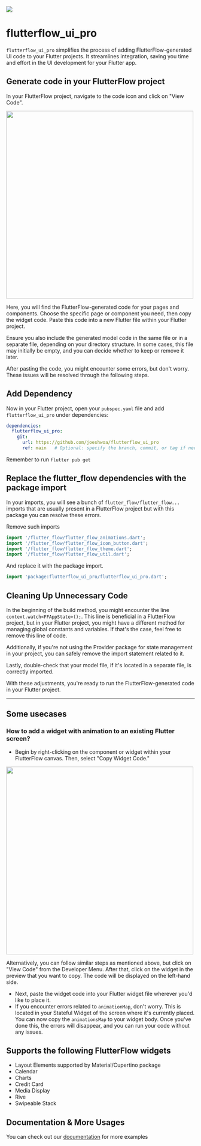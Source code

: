 <img src="https://skillicons.dev/icons?i=flutter,dart" />
<br>

# flutterflow_ui_pro

`flutterflow_ui_pro` simplifies the process of adding FlutterFlow-generated UI code to your Flutter projects. It streamlines integration, saving you time and effort in the UI development for your Flutter app.

## Generate code in your FlutterFlow project

In your FlutterFlow project, navigate to the code icon and click on "View Code".

<img src="https://raw.githubusercontent.com/flutterflow/flutterflow-ui/main/assets/package1.gif" width="500" />

Here, you will find the FlutterFlow-generated code for your pages and components. Choose the specific page or component you need, then copy the widget code. Paste this code into a new Flutter file within your Flutter project.

Ensure you also include the generated model code in the same file or in a separate file, depending on your directory structure. In some cases, this file may initially be empty, and you can decide whether to keep or remove it later.

After pasting the code, you might encounter some errors, but don't worry. These issues will be resolved through the following steps.


## Add Dependency

Now in your Flutter project, open your `pubspec.yaml` file and add `flutterflow_ui_pro` under dependencies:

```yaml
dependencies:
  flutterflow_ui_pro:
    git:
      url: https://github.com/joeshwoa/flutterflow_ui_pro
      ref: main   # Optional: specify the branch, commit, or tag if needed
```
Remember to run `flutter pub get`

## Replace the flutter_flow dependencies with the package import

In your imports, you will see a bunch of `flutter_flow/flutter_flow...` imports that are usually present in a FlutterFlow project but with this package you can resolve these errors. 

Remove such imports
```dart
import '/flutter_flow/flutter_flow_animations.dart';
import '/flutter_flow/flutter_flow_icon_button.dart';
import '/flutter_flow/flutter_flow_theme.dart';
import '/flutter_flow/flutter_flow_util.dart';
```

And replace it with the package import.

```dart
import 'package:flutterflow_ui_pro/flutterflow_ui_pro.dart';
```

## Cleaning Up Unnecessary Code

In the beginning of the build method, you might encounter the line `context.watch<FFAppState>();`. This line is beneficial in a FlutterFlow project, but in your Flutter project, you might have a different method for managing global constants and variables. If that's the case, feel free to remove this line of code.

Additionally, if you're not using the Provider package for state management in your project, you can safely remove the import statement related to it.

Lastly, double-check that your model file, if it's located in a separate file, is correctly imported.

With these adjustments, you're ready to run the FlutterFlow-generated code in your Flutter project.
__________________________________________


## Some usecases

### How to add a widget with animation to an existing Flutter screen?

* Begin by right-clicking on the component or widget within your FlutterFlow canvas. Then, select "Copy Widget Code."

<img src="https://raw.githubusercontent.com/flutterflow/flutterflow-ui/main/assets/right-click.png" width="500" />

Alternatively, you can follow similar steps as mentioned above, but click on "View Code" from the Developer Menu. After that, click on the widget in the preview that you want to copy. The code will be displayed on the left-hand side.

* Next, paste the widget code into your Flutter widget file wherever you'd like to place it. 
* If you encounter errors related to `animationMap`, don't worry. This is located in your Stateful Widget of the screen where it's currently placed. You can now copy the `animationsMap` to your widget body. Once you've done this, the errors will disappear, and you can run your code without any issues.


## Supports the following FlutterFlow widgets

* Layout Elements supported by Material/Cupertino package
* Calendar
* Charts
* Credit Card
* Media Display
* Rive
* Swipeable Stack

## Documentation & More Usages
You can check out our [documentation](https://docs.flutterflow.io/flutter/export-flutterflow-ui-code-to-your-flutter-project) for more examples
